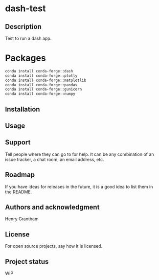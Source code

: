 # dash-test

## Description
Test to run a dash app.

# Packages
```bash
conda install conda-forge::dash
conda install conda-forge::plotly
conda install conda-forge::matplotlib
conda install conda-forge::pandas
conda install conda-forge::gunicorn
conda install conda-forge::numpy
```

## Installation

## Usage

## Support
Tell people where they can go to for help. It can be any combination of an issue tracker, a chat room, an email address, etc.

## Roadmap
If you have ideas for releases in the future, it is a good idea to list them in the README.

## Authors and acknowledgment
Henry Grantham

## License
For open source projects, say how it is licensed.

## Project status
WIP